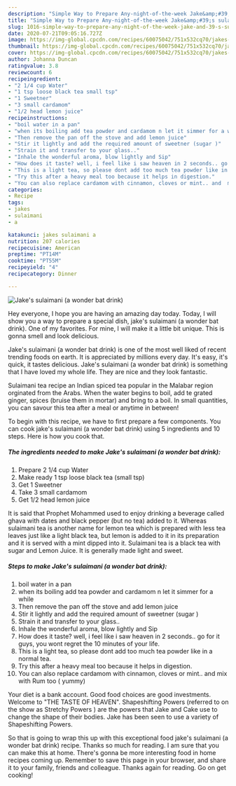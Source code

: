 ```yaml
---
description: "Simple Way to Prepare Any-night-of-the-week Jake&amp;#39;s sulaimani (a wonder bat drink)"
title: "Simple Way to Prepare Any-night-of-the-week Jake&amp;#39;s sulaimani (a wonder bat drink)"
slug: 1016-simple-way-to-prepare-any-night-of-the-week-jake-and-39-s-sulaimani-a-wonder-bat-drink
date: 2020-07-21T09:05:16.727Z
image: https://img-global.cpcdn.com/recipes/60075042/751x532cq70/jakes-sulaimani-a-wonder-bat-drink-recipe-main-photo.jpg
thumbnail: https://img-global.cpcdn.com/recipes/60075042/751x532cq70/jakes-sulaimani-a-wonder-bat-drink-recipe-main-photo.jpg
cover: https://img-global.cpcdn.com/recipes/60075042/751x532cq70/jakes-sulaimani-a-wonder-bat-drink-recipe-main-photo.jpg
author: Johanna Duncan
ratingvalue: 3.8
reviewcount: 6
recipeingredient:
- "2 1/4 cup Water"
- "1 tsp loose black tea small tsp"
- "1 Sweetner"
- "3 small cardamom"
- "1/2 head lemon juice"
recipeinstructions:
- "boil water in a pan"
- "when its boiling add tea powder and cardamom n let it simmer for a while"
- "Then remove the pan off the stove and add lemon juice"
- "Stir it lightly and add the required amount of sweetner (sugar )"
- "Strain it and transfer to your glass.."
- "Inhale the wonderful aroma, blow lightly and Sip"
- "How does it taste? well, i feel like i saw heaven in 2 seconds.. go for it guys, you wont regret the 10 minutes of your life."
- "This is a light tea, so please dont add too much tea powder like in a normal tea."
- "Try this after a heavy meal too because it helps in digestion."
- "You can also replace cardamom with cinnamon, cloves or mint.. and  mix with Rum too  ( yummy)"
categories:
- Recipe
tags:
- jakes
- sulaimani
- a

katakunci: jakes sulaimani a 
nutrition: 207 calories
recipecuisine: American
preptime: "PT14M"
cooktime: "PT55M"
recipeyield: "4"
recipecategory: Dinner

---
```



![Jake&#39;s sulaimani (a wonder bat drink)](https://img-global.cpcdn.com/recipes/60075042/751x532cq70/jakes-sulaimani-a-wonder-bat-drink-recipe-main-photo.jpg)

Hey everyone, I hope you are having an amazing day today. Today, I will show you a way to prepare a special dish, jake&#39;s sulaimani (a wonder bat drink). One of my favorites. For mine, I will make it a little bit unique. This is gonna smell and look delicious.

Jake&#39;s sulaimani (a wonder bat drink) is one of the most well liked of recent trending foods on earth. It is appreciated by millions every day. It's easy, it's quick, it tastes delicious. Jake&#39;s sulaimani (a wonder bat drink) is something that I have loved my whole life. They are nice and they look fantastic.

Sulaimani tea recipe an Indian spiced tea popular in the Malabar region orginated from the Arabs. When the water begins to boil, add te grated ginger, spices (bruise them in mortar) and bring to a boil. In small quantities, you can savour this tea after a meal or anytime in between!


To begin with this recipe, we have to first prepare a few components. You can cook jake&#39;s sulaimani (a wonder bat drink) using 5 ingredients and 10 steps. Here is how you cook that.

<!--inarticleads1-->

##### The ingredients needed to make Jake&#39;s sulaimani (a wonder bat drink):

1. Prepare 2 1/4 cup Water
1. Make ready 1 tsp loose black tea (small tsp)
1. Get 1 Sweetner
1. Take 3 small cardamom
1. Get 1/2 head lemon juice


It is said that Prophet Mohammed used to enjoy drinking a beverage called ghava with dates and black pepper (but no tea) added to it. Whereas sulaimani tea is another name for lemon tea which is prepared with less tea leaves just like a light black tea, but lemon is added to it in its preparation and it is served with a mint dipped into it. Sulaimani tea is a black tea with sugar and Lemon Juice. It is generally made light and sweet. 

<!--inarticleads2-->

##### Steps to make Jake&#39;s sulaimani (a wonder bat drink):

1. boil water in a pan
1. when its boiling add tea powder and cardamom n let it simmer for a while
1. Then remove the pan off the stove and add lemon juice
1. Stir it lightly and add the required amount of sweetner (sugar )
1. Strain it and transfer to your glass..
1. Inhale the wonderful aroma, blow lightly and Sip
1. How does it taste? well, i feel like i saw heaven in 2 seconds.. go for it guys, you wont regret the 10 minutes of your life.
1. This is a light tea, so please dont add too much tea powder like in a normal tea.
1. Try this after a heavy meal too because it helps in digestion.
1. You can also replace cardamom with cinnamon, cloves or mint.. and  mix with Rum too  ( yummy)


Your diet is a bank account. Good food choices are good investments. Welcome to &#34;THE TASTE OF HEAVEN&#34;. Shapeshifting Powers (referred to on the show as Stretchy Powers ) are the powers that Jake and Cake use to change the shape of their bodies. Jake has been seen to use a variety of Shapeshifting Powers. 

So that is going to wrap this up with this exceptional food jake&#39;s sulaimani (a wonder bat drink) recipe. Thanks so much for reading. I am sure that you can make this at home. There's gonna be more interesting food in home recipes coming up. Remember to save this page in your browser, and share it to your family, friends and colleague. Thanks again for reading. Go on get cooking!
